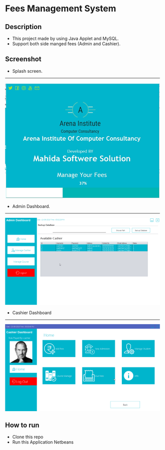 # Fees Management System

## []([AdnanMahida](https://github.com/AdnanMahida)/**[FeesManagementSystemApplet](https://github.com/AdnanMahida/FeesManagementSystemApplet)**#description)Description

-   This project made by  using Java Applet and MySQL.
-  Support both side manged fees (Admin and Cashier).

## []([AdnanMahida](https://github.com/AdnanMahida)/**[FeesManagementSystemApplet](https://github.com/AdnanMahida/FeesManagementSystemApplet)**#ScreenShot)Screenshot

-   Splash screen.
---
![](https://raw.githubusercontent.com/AdnanMahida/FeesManagementSystemApplet/master/Screen%20Shots/loading%20screen.jpg "Splash screen")

-   Admin Dashboard.
---
![](https://raw.githubusercontent.com/AdnanMahida/FeesManagementSystemApplet/master/Screen%20Shots/admin_home.png "Admin Screen")

- Cashier Dashboard
---
![](https://raw.githubusercontent.com/AdnanMahida/FeesManagementSystemApplet/master/Screen%20Shots/cashierhome.png "Cashier Home")

## How to run

-   Clone this repo
-   Run  this Application Netbeans
